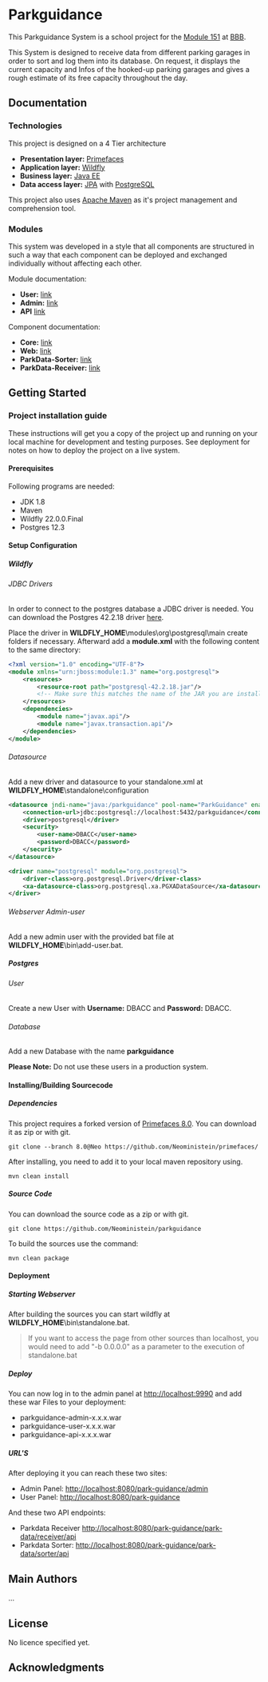 # Parkguidance

This Parkguidance System is a school project for the [Module 151](https://cf.ict-berufsbildung.ch/modules.php?name=Mbk&a=20101&cmodnr=151&noheader=1) at [BBB](https://bbbaden.ch).

This System is designed to receive data from different parking garages in order to sort and log them into its database.
On request, it displays the current capacity and Infos of the hooked-up parking garages and gives a rough estimate of its free capacity throughout the day. 

## Documentation

### Technologies

This project is designed on a 4 Tier architecture

- **Presentation layer:** [Primefaces](https://primefaces.org)
- **Application layer:** [Wildfly](https://www.wildfly.org)
- **Business layer:** [Java EE](https://de.wikipedia.org/wiki/Jakarta_EE) 
- **Data access layer:** [JPA](https://de.wikipedia.org/wiki/Jakarta_Persistence_API) with [PostgreSQL](https://www.postgresql.org)

This project also uses [Apache Maven](https://maven.apache.org) as it's project management and comprehension tool.

### Modules

This system was developed in a style that all components are structured in such a way that each component can be deployed and exchanged individually without affecting each other. 

Module documentation:
 - **User:** [link](docs/user.md)
 - **Admin:** [link](docs/admin.md)
 - **API** [link](docs/api.md)
 
Component documentation:
  - **Core:** [link](docs/core.md)
  - **Web:** [link](docs/web.md)
  - **ParkData-Sorter:** [link](docs/parkingdata-sorter.md)
  - **ParkData-Receiver:** [link](docs/parkingdata-receiver.md)

## Getting Started

### Project installation guide

These instructions will get you a copy of the project up and running on your local machine for development and testing purposes. See deployment for notes on how to deploy the project on a live system.

#### Prerequisites

Following programs are needed:
 
 - JDK 1.8
 - Maven 
 - Wildfly 22.0.0.Final
 - Postgres 12.3 

#### Setup Configuration

##### Wildfly

###### JDBC Drivers
In order to connect to the postgres database a JDBC driver is needed. You can download the Postgres 42.2.18 driver [here](https://jdbc.postgresql.org/download.html).

Place the driver in **WILDFLY_HOME**\modules\org\postgresql\main create folders if necessary.
Afterward add a **module.xml** with the following content to the same directory:

```xml
<?xml version="1.0" encoding="UTF-8"?>
<module xmlns="urn:jboss:module:1.3" name="org.postgresql">
    <resources>
        <resource-root path="postgresql-42.2.18.jar"/>
        <!-- Make sure this matches the name of the JAR you are installing -->
    </resources>
    <dependencies>
        <module name="javax.api"/>
        <module name="javax.transaction.api"/>
    </dependencies>
</module>
```

###### Datasource
 
Add a new driver and datasource to your standalone.xml at **WILDFLY_HOME**\standalone\configuration
```xml
<datasource jndi-name="java:/parkguidance" pool-name="ParkGuidance" enabled="true" use-java-context="true">
    <connection-url>jdbc:postgresql://localhost:5432/parkguidance</connection-url>                
    <driver>postgresql</driver>
    <security>
        <user-name>DBACC</user-name>
        <password>DBACC</password>
    </security>
</datasource>
```
```xml
<driver name="postgresql" module="org.postgresql">
    <driver-class>org.postgresql.Driver</driver-class>
    <xa-datasource-class>org.postgresql.xa.PGXADataSource</xa-datasource-class>
</driver>
```

###### Webserver Admin-user

Add a new admin user with the provided bat file at **WILDFLY_HOME**\bin\add-user.bat.


##### Postgres

###### User
Create a new User with **Username:** DBACC and **Password:** DBACC. 

###### Database
Add a new Database with the name **parkguidance**

**Please Note:**
Do not use these users in a production system.

#### Installing/Building Sourcecode

##### Dependencies

This project requires a forked version of [Primefaces 8.0](https://github.com/Neoministein/primefaces/tree/8.0%40Neo). 
You can download it as zip or with git.

```
git clone --branch 8.0@Neo https://github.com/Neoministein/primefaces/
```

After installing, you need to add it to your local maven repository using.
```
mvn clean install
```

##### Source Code
You can download the source code as a zip or with git.

```
git clone https://github.com/Neoministein/parkguidance
```

To build the sources use the command: 

```
mvn clean package
```
#### Deployment

##### Starting Webserver
After building the sources you can start wildfly at **WILDFLY_HOME**\bin\standalone.bat.

 > If you want to access the page from other sources than localhost,
 > you would need to add "-b 0.0.0.0" as a parameter to the execution of standalone.bat

##### Deploy
You can now log in to the admin panel at [http://localhost:9990](http://localhost:9990) and add these war Files to your deployment:

- parkguidance-admin-x.x.x.war
- parkguidance-user-x.x.x.war
- parkguidance-api-x.x.x.war


##### URL'S
After deploying it you can reach these two sites:

- Admin Panel: [http://localhost:8080/park-guidance/admin](http://localhost:8080/park-guidance/admin)
- User Panel: [http://localhost:8080/park-guidance](http://localhost:8080/park-guidance)

And these two API endpoints:

- Parkdata Receiver [http://localhost:8080/park-guidance/park-data/receiver/api](http://localhost:8080/park-guidance/park-data/receiver/api)
- Parkdata Sorter: [http://localhost:8080/park-guidance/park-data/sorter/api](http://localhost:8080/park-guidance/park-data/sorter/api)


## Main Authors

...

## License

No licence specified yet.

## Acknowledgments
